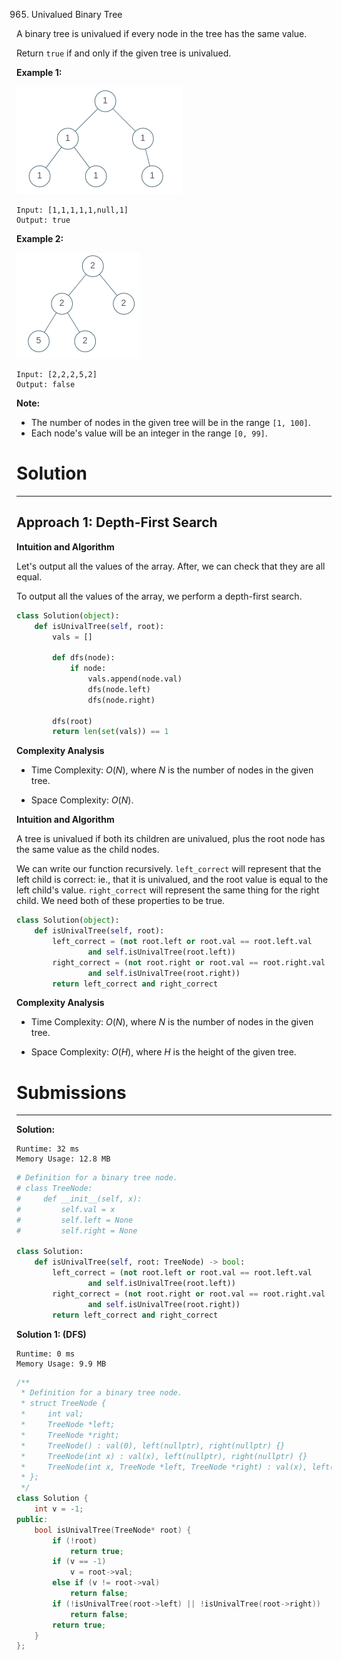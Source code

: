 965. Univalued Binary Tree

A binary tree is univalued if every node in the tree has the same value.

Return `true` if and only if the given tree is univalued.

 

**Example 1:**

![965_unival_bst_1.png](img/965_unival_bst_1.png)
```
Input: [1,1,1,1,1,null,1]
Output: true
```

**Example 2:**

![965_unival_bst_2.png](img/965_unival_bst_2.png)
```
Input: [2,2,2,5,2]
Output: false
```

**Note:**

* The number of nodes in the given tree will be in the range `[1, 100]`.
* Each node's value will be an integer in the range `[0, 99]`.

# Solution
---
## Approach 1: Depth-First Search
**Intuition and Algorithm**

Let's output all the values of the array. After, we can check that they are all equal.

To output all the values of the array, we perform a depth-first search.

```python
class Solution(object):
    def isUnivalTree(self, root):
        vals = []

        def dfs(node):
            if node:
                vals.append(node.val)
                dfs(node.left)
                dfs(node.right)

        dfs(root)
        return len(set(vals)) == 1
```

**Complexity Analysis**

* Time Complexity: $O(N)$, where $N$ is the number of nodes in the given tree.

* Space Complexity: $O(N)$.

**Intuition and Algorithm**

A tree is univalued if both its children are univalued, plus the root node has the same value as the child nodes.

We can write our function recursively. `left_correct` will represent that the left child is correct: ie., that it is univalued, and the root value is equal to the left child's value. `right_correct` will represent the same thing for the right child. We need both of these properties to be true.

```python
class Solution(object):
    def isUnivalTree(self, root):
        left_correct = (not root.left or root.val == root.left.val
                and self.isUnivalTree(root.left))
        right_correct = (not root.right or root.val == root.right.val
                and self.isUnivalTree(root.right))
        return left_correct and right_correct
```

**Complexity Analysis**

* Time Complexity: $O(N)$, where $N$ is the number of nodes in the given tree.

* Space Complexity: $O(H)$, where $H$ is the height of the given tree.

# Submissions
---
**Solution:**
```
Runtime: 32 ms
Memory Usage: 12.8 MB
```
```python
# Definition for a binary tree node.
# class TreeNode:
#     def __init__(self, x):
#         self.val = x
#         self.left = None
#         self.right = None

class Solution:
    def isUnivalTree(self, root: TreeNode) -> bool:
        left_correct = (not root.left or root.val == root.left.val
                and self.isUnivalTree(root.left))
        right_correct = (not root.right or root.val == root.right.val
                and self.isUnivalTree(root.right))
        return left_correct and right_correct
```

**Solution 1: (DFS)**
```
Runtime: 0 ms
Memory Usage: 9.9 MB
```
```c++
/**
 * Definition for a binary tree node.
 * struct TreeNode {
 *     int val;
 *     TreeNode *left;
 *     TreeNode *right;
 *     TreeNode() : val(0), left(nullptr), right(nullptr) {}
 *     TreeNode(int x) : val(x), left(nullptr), right(nullptr) {}
 *     TreeNode(int x, TreeNode *left, TreeNode *right) : val(x), left(left), right(right) {}
 * };
 */
class Solution {
    int v = -1;
public:
    bool isUnivalTree(TreeNode* root) {
        if (!root)
            return true;
        if (v == -1)
            v = root->val;
        else if (v != root->val)
            return false;
        if (!isUnivalTree(root->left) || !isUnivalTree(root->right))
            return false;
        return true;
    }
};
```
